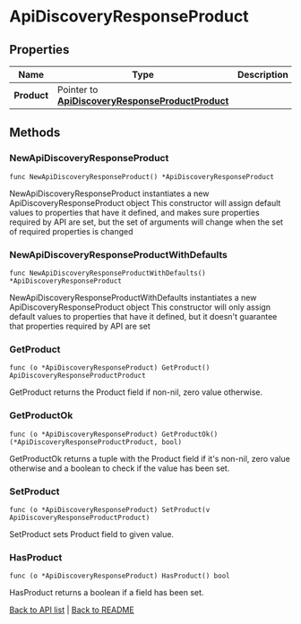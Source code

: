 # ApiDiscoveryResponseProduct

## Properties

Name | Type | Description | Notes
------------ | ------------- | ------------- | -------------
**Product** | Pointer to [**ApiDiscoveryResponseProductProduct**](ApiDiscoveryResponseProductProduct.md) |  | [optional] 

## Methods

### NewApiDiscoveryResponseProduct

`func NewApiDiscoveryResponseProduct() *ApiDiscoveryResponseProduct`

NewApiDiscoveryResponseProduct instantiates a new ApiDiscoveryResponseProduct object
This constructor will assign default values to properties that have it defined,
and makes sure properties required by API are set, but the set of arguments
will change when the set of required properties is changed

### NewApiDiscoveryResponseProductWithDefaults

`func NewApiDiscoveryResponseProductWithDefaults() *ApiDiscoveryResponseProduct`

NewApiDiscoveryResponseProductWithDefaults instantiates a new ApiDiscoveryResponseProduct object
This constructor will only assign default values to properties that have it defined,
but it doesn't guarantee that properties required by API are set

### GetProduct

`func (o *ApiDiscoveryResponseProduct) GetProduct() ApiDiscoveryResponseProductProduct`

GetProduct returns the Product field if non-nil, zero value otherwise.

### GetProductOk

`func (o *ApiDiscoveryResponseProduct) GetProductOk() (*ApiDiscoveryResponseProductProduct, bool)`

GetProductOk returns a tuple with the Product field if it's non-nil, zero value otherwise
and a boolean to check if the value has been set.

### SetProduct

`func (o *ApiDiscoveryResponseProduct) SetProduct(v ApiDiscoveryResponseProductProduct)`

SetProduct sets Product field to given value.

### HasProduct

`func (o *ApiDiscoveryResponseProduct) HasProduct() bool`

HasProduct returns a boolean if a field has been set.


[Back to API list](../README.md#documentation-for-api-endpoints) | [Back to README](../README.md)


